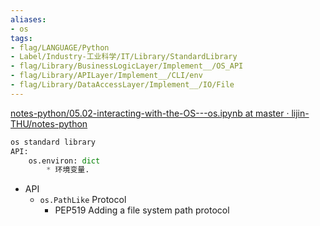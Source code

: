 ```yaml
---
aliases:
- os
tags:
- flag/LANGUAGE/Python
- Label/Industry-工业科学/IT/Library/StandardLibrary
- flag/Library/BusinessLogicLayer/Implement__/OS_API
- flag/Library/APILayer/Implement__/CLI/env
- flag/Library/DataAccessLayer/Implement__/IO/File
---
```


[notes-python/05.02-interacting-with-the-OS---os.ipynb at master · lijin-THU/notes-python](https://github.com/lijin-THU/notes-python/blob/master/05-advanced-python/05.02-interacting-with-the-OS---os.ipynb)


```python
os standard library
API:
    os.environ: dict
        * 环境变量.


```

- API
    - `os.PathLike` Protocol
        - PEP519 Adding a file system path protocol
